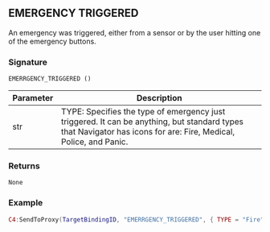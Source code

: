 ## EMERGENCY TRIGGERED

An emergency was triggered, either from a sensor or by the user hitting one of the emergency buttons.


### Signature

`EMERRGENCY_TRIGGERED ()`


| Parameter | Description |
| --- | --- |
| str | TYPE: Specifies the type of emergency just triggered.  It can be anything, but standard types that Navigator has icons for are: Fire, Medical, Police, and Panic. |



### Returns

`None`


### Example

```lua
C4:SendToProxy(TargetBindingID, "EMERRGENCY_TRIGGERED", { TYPE = "Fire" }, "NOTIFY")
```
